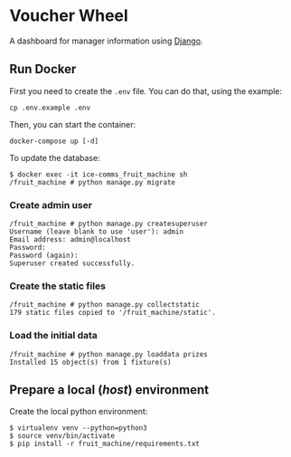 # Voucher Wheel
A dashboard for manager information using [Django](https://www.djangoproject.com/).

## Run Docker
First you need to create the `.env` file. You can do that, using the example:

    cp .env.example .env

Then, you can start the container:

    docker-compose up [-d]
    
To update the database:

    $ docker exec -it ice-comms_fruit_machine sh
    /fruit_machine # python manage.py migrate

### Create admin user

    /fruit_machine # python manage.py createsuperuser
    Username (leave blank to use 'user'): admin
    Email address: admin@localhost
    Password:
    Password (again):
    Superuser created successfully.

### Create the static files

    /fruit_machine # python manage.py collectstatic
    179 static files copied to '/fruit_machine/static'.

### Load the initial data

    /fruit_machine # python manage.py loaddata prizes
    Installed 15 object(s) from 1 fixture(s)

## Prepare a local (_host_) environment
Create the local python environment:

    $ virtualenv venv --python=python3
    $ source venv/bin/activate
    $ pip install -r fruit_machine/requirements.txt
